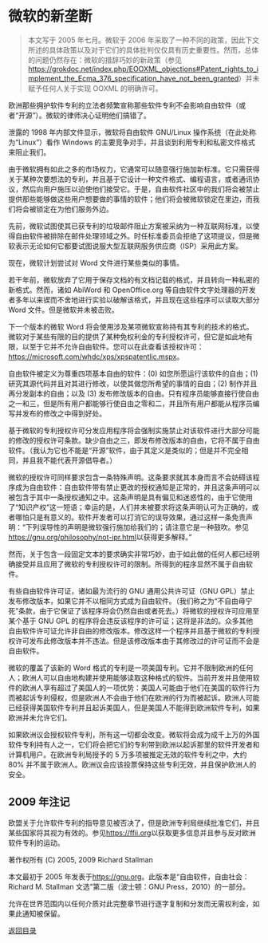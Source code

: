# 微软的新垄断

> 本文写于 2005 年七月。微软于 2006 年采取了一种不同的政策，因此下文所述的具体政策以及对于它们的具体批判仅仅具有历史重要性。然而，总体的问题仍然存在：微软的措辞巧妙的新政策（参见<https://grokdoc.net/index.php/EOOXML_objections#Patent_rights_to_implement_the_Ecma_376_specification_have_not_been_granted>）并未赋予任何人关于实现 OOXML 的明确许可。

欧洲那些拥护软件专利的立法者频繁宣称那些软件专利不会影响自由软件（或者“开源”）。微软的律师决心证明他们搞错了。

泄露的 1998 年内部文件显示，微软将自由软件 GNU/Linux 操作系统（在此处称为“Linux”）看作 Windows 的主要竞争对手，并且谈到利用专利和私密文件格式来阻止我们。

由于微软拥有如此之多的市场权力，它通常可以随意强行施加新标准。它只需获得关于某种次要想法的专利，并且基于它设计一种文件格式、编程语言，或者通讯协议，然后向用户施压以迫使他们接受它。于是，自由软件社区中的我们将会被禁止提供那些能够做这些用户想要做的事情的软件；他们将会被微软锁定在里边，而我们将会被锁定在为他们服务外边。

先前，微软试图使其已获专利的垃圾邮件阻止方案被采纳为一种互联网标准，以使得自由软件被排除在邮件处理领域之外。时任标准委员会拒绝了这项提议，但是微软表示无论如何它都要试图说服大型互联网服务供应商（ISP）采用此方案。

现在，微软计划尝试对 Word 文件进行某些类似的事情。

若干年前，微软放弃了它用于保存文档的有文档记载的格式，并且转向一种私密的新格式。然而，诸如 AbiWord 和 OpenOffice.org 等自由软件文字处理器的开发者多年以来锲而不舍地进行实验以破解该格式，并且现在这些程序可以读取大部分 Word 文件。但是微软并未被击败。

下一个版本的微软 Word 将会使用涉及某项微软宣称持有其专利的技术的格式。微软对于某些有限的目的提供了某种免权利金的专利授权许可，但它是如此地有限，以至于它并不允许自由软件。您可以在此查看该授权许可：<https://microsoft.com/whdc/xps/xpspatentlic.mspx>。

自由软件被定义为尊重四项基本自由的软件：(0) 如您所愿运行该软件的自由；(1) 研究其源代码并且对其进行修改，以使其做您所希望的事情的自由；(2) 制作并且再分发副本的自由；以及 (3) 发布修改版本的自由。只有程序员能够直接行使自由之一和三，但是所有用户都能够行使自由之零和二，并且所有用户都能从程序员编写并发布的修改之中得到好处。

基于微软的专利授权许可分发应用程序将会强制实施禁止对该软件进行大部分可能的修改的授权许可条款。缺少自由之三，即发布修改版本的自由，它将不属于自由软件。（我认为它也不能是“开源”软件，由于其定义是类似的；但是并不完全相同，并且我不能代表开源倡导者。）

微软的授权许可同样要求包含一条特殊声明。这条要求就其本身而言不会妨碍该程序成为自由软件：自由软件带有禁止更改的授权通知是正常的，并且这条声明可以被包含于其中一条授权通知之中。这条声明是具有偏见和迷惑性的，由于它使用了“知识产权”这一短语；幸运的是，人们并未被要求将这条声明认可为正确的，或者哪怕只是有意义的。软件开发者可以打消它的误导效果，通过这样一条免责声明：“下列误导性的声明是微软强行施加给我们的；请注意它是一种鼓吹。参见<https://gnu.org/philosophy/not-ipr.html>以获得更多解释。”

然而，关于包含一段固定文本的要求确实非常巧妙，由于如此做的任何人都已经明确接受并且应用了微软的专利授权许可的限制。所得到的程序显然不属于自由软件。

有些自由软件许可证，诸如最为流行的 GNU 通用公共许可证（GNU GPL）禁止发布修改版本，如果它并不以相同方式成为自由软件。（我们称之为“不自由毋宁死”条款，由于它保证了该程序将会仍然自由或者死去。）将微软的授权许可应用至某个基于 GNU GPL 的程序将会违反该程序的许可证；这将是非法的。众多其他自由软件许可证允许非自由的修改版本。修改这样一个程序并且基于微软的专利授权许可发布此修改版本并不违法。但是该修改版本由于其修改过的许可证而不会是自由软件。

微软的覆盖了该新的 Word 格式的专利是一项美国专利。它并不限制欧洲的任何人；欧洲人可以自由地构建并使用能够读取这种格式的软件。当前开发并且使用软件的欧洲人享有超过了美国人的一项优势：美国人可能由于他们在美国的软件行为而被起诉专利侵权，但是欧洲人不会由于他们在欧洲的行为而被起诉。欧洲人可能已经获得美国软件专利并且起诉美国人，但是美国人不能得到欧洲软件专利，如果欧洲并未允许它们。

如果欧洲议会授权软件专利，所有这一切都会改变。微软将会成为成千上万的外国软件专利持有人之一，它们将会把它们的专利带到欧洲以起诉那里的软件开发者和计算机用户。在欧洲专利局授予的 5 万多项被推定无效的软件专利之中，大约 80% 并不属于欧洲人。欧洲议会应该投票保持这些专利无效，并且保护欧洲人的安全。

## 2009 年注记

欧盟关于允许软件专利的指导意见被否决了，但是欧洲专利局继续批准它们，并且某些国家将其视为有效的。参见<https://ffii.org>以获取更多信息并且参与反对欧洲软件专利的运动。

著作权所有 (C) 2005, 2009 Richard Stallman

本文最初于 2005 年发表于<https://gnu.org>。此版本是“自由软件，自由社会：Richard M. Stallman 文选”第二版（波士顿：GNU Press，2010）的一部分。

允许在世界范围内以任何介质对此完整章节进行逐字复制和分发而无需权利金，如果此通知被保留。

[返回目录](00_index.html)

